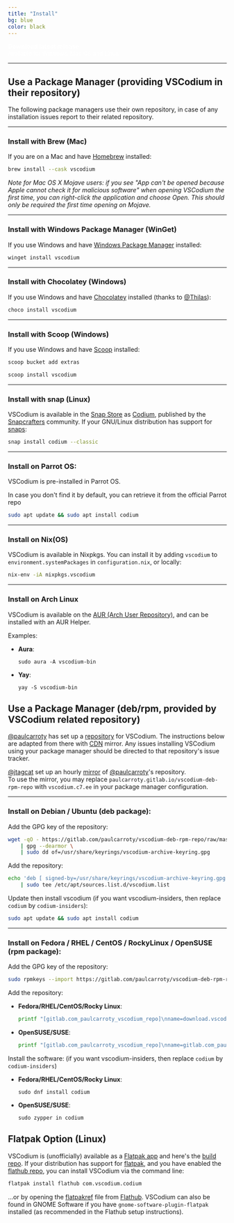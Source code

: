 ```yaml
---
title: "Install"
bg: blue
color: black
---
```


<div class="link-button">
<a alt="latest release" href="https://github.com/VSCodium/vscodium/releases" style="color: white;text-decoration:none;">
<b>Download latest release</b><br>
<font size="-1">Available for Windows, Mac OS and Linux</font>
</a>
</div>

---

## Use a Package Manager (providing VSCodium in their repository)

The following package managers use their own repository, in case of any installation issues report to their related repository.

---

<a tabindex="-1" aria-hidden="true" id="brew" href="#brew"></a>
### Install with Brew (Mac)
If you are on a Mac and have [Homebrew](https://brew.sh/) installed:
```bash
brew install --cask vscodium
```

_Note for Mac OS X Mojave users: if you see "App can't be opened because Apple cannot check it for malicious software" when opening VSCodium the first time, you can right-click the application and choose Open. This should only be required the first time opening on Mojave._

---

<a tabindex="-1" aria-hidden="true" id="winget" href="#winget"></a>
### Install with Windows Package Manager (WinGet)
If you use Windows and have [Windows Package Manager](https://github.com/microsoft/winget-cli) installed:
```bash
winget install vscodium
```

---

<a tabindex="-1" aria-hidden="true" id="chocolatey" href="#chocolatey"></a>
### Install with Chocolatey (Windows)
If you use Windows and have [Chocolatey](https://chocolatey.org) installed (thanks to [@Thilas](https://github.com/Thilas)):
```bash
choco install vscodium
```

---

<a tabindex="-1" aria-hidden="true" id="install-with-scoop" href="#install-with-scoop"></a>
<a tabindex="-1" aria-hidden="true" id="scoop" href="#scoop"></a>
### Install with Scoop (Windows)
If you use Windows and have [Scoop](https://scoop.sh/) installed:
```bash
scoop bucket add extras
```
```bash
scoop install vscodium
```

---

<a tabindex="-1" aria-hidden="true" id="install-with-snap" href="#install-with-snap"></a>
<a tabindex="-1" aria-hidden="true" id="snap" href="#snap"></a>
### Install with snap (Linux)
VSCodium is available in the [Snap Store](https://snapcraft.io/) as [Codium](https://snapcraft.io/codium), published by the [Snapcrafters](https://github.com/snapcrafters/codium) community.
If your GNU/Linux distribution has support for [snaps](https://snapcraft.io/docs/installing-snapd):
```bash
snap install codium --classic
```

---

<a tabindex="-1" aria-hidden="true" id="parrot" href="#parrot"></a>
### Install on Parrot OS:

VSCodium is pre-installed in Parrot OS.

In case you don't find it by default, you can retrieve it from the official Parrot repo

```bash
sudo apt update && sudo apt install codium
```

---

<a tabindex="-1" aria-hidden="true" id="nix" href="#nix"></a>
### Install on Nix(OS)

VSCodium is available in Nixpkgs. You can install it by adding `vscodium` to `environment.systemPackages` in `configuration.nix`, or locally:

```bash
nix-env -iA nixpkgs.vscodium
```

---

<a tabindex="-1" aria-hidden="true" id="arch" href="#arch"></a>
### Install on Arch Linux

VSCodium is available on the [AUR (Arch User Repository)](https://aur.archlinux.org/packages/vscodium-bin/), and can be installed with an AUR Helper.

Examples:

- **Aura**:
  ```
  sudo aura -A vscodium-bin
  ```
- **Yay**:
  ```
  yay -S vscodium-bin
  ```


## Use a Package Manager (deb/rpm, provided by VSCodium related repository)

[@paulcarroty](https://github.com/paulcarroty) has set up a [repository](https://gitlab.com/paulcarroty/vscodium-deb-rpm-repo) for VSCodium. The instructions below are adapted from there with [CDN](https://download.vscodium.com) mirror. Any issues installing VSCodium using your package manager should be directed to that repository's issue tracker.

[@jtagcat](https://github.com/jtagcat) set up an hourly [mirror](https://vscodium.c7.ee) of [@paulcarroty](https://github.com/paulcarroty)'s repository.  
To use the mirror, you may replace `paulcarroty.gitlab.io/vscodium-deb-rpm-repo` with `vscodium.c7.ee` in your package manager configuration.

---

<a tabindex="-1" aria-hidden="true" id="deb" href="#deb"></a>
### Install on Debian / Ubuntu (deb package):
Add the GPG key of the repository:
```bash
wget -qO - https://gitlab.com/paulcarroty/vscodium-deb-rpm-repo/raw/master/pub.gpg \
    | gpg --dearmor \
    | sudo dd of=/usr/share/keyrings/vscodium-archive-keyring.gpg
```

Add the repository:
```bash
echo 'deb [ signed-by=/usr/share/keyrings/vscodium-archive-keyring.gpg ] https://download.vscodium.com/debs vscodium main' \
    | sudo tee /etc/apt/sources.list.d/vscodium.list
```

Update then install vscodium (if you want vscodium-insiders, then replace `codium` by `codium-insiders`):
```bash
sudo apt update && sudo apt install codium
```

---

<a tabindex="-1" aria-hidden="true" id="rpm" href="#rpm"></a>
### Install on Fedora / RHEL / CentOS / RockyLinux / OpenSUSE (rpm package):

Add the GPG key of the repository:

```bash
sudo rpmkeys --import https://gitlab.com/paulcarroty/vscodium-deb-rpm-repo/-/raw/master/pub.gpg
```

Add the repository:

- **Fedora/RHEL/CentOS/Rocky Linux**:
  ```bash
  printf "[gitlab.com_paulcarroty_vscodium_repo]\nname=download.vscodium.com\nbaseurl=https://download.vscodium.com/rpms/\nenabled=1\ngpgcheck=1\nrepo_gpgcheck=1\ngpgkey=https://gitlab.com/paulcarroty/vscodium-deb-rpm-repo/-/raw/master/pub.gpg\nmetadata_expire=1h" | sudo tee -a /etc/yum.repos.d/vscodium.repo
  ```

- **OpenSUSE/SUSE**:
  ```bash
  printf "[gitlab.com_paulcarroty_vscodium_repo]\nname=gitlab.com_paulcarroty_vscodium_repo\nbaseurl=https://download.vscodium.com/rpms/\nenabled=1\ngpgcheck=1\nrepo_gpgcheck=1\ngpgkey=https://gitlab.com/paulcarroty/vscodium-deb-rpm-repo/-/raw/master/pub.gpg\nmetadata_expire=1h" | sudo tee -a /etc/zypp/repos.d/vscodium.repo
  ```


Install the software:
(if you want vscodium-insiders, then replace `codium` by `codium-insiders`)

- **Fedora/RHEL/CentOS/Rocky Linux**:
  ```
  sudo dnf install codium
  ```
- **OpenSUSE/SUSE**:
  ```
  sudo zypper in codium
  ```


<a tabindex="-1" aria-hidden="true" id="flatpak" href="#flatpak"></a>
## Flatpak Option (Linux)
VSCodium is (unofficially) available as a [Flatpak app](https://flathub.org/apps/details/com.vscodium.codium) and here's the [build repo](https://github.com/flathub/com.vscodium.codium). If your distribution has support for [flatpak](https://flathub.org), and you have enabled the [flathub repo](https://flatpak.org/setup/), you can install VSCodium via the command line:
```bash
flatpak install flathub com.vscodium.codium
```
…or by opening the [flatpakref](https://dl.flathub.org/repo/appstream/com.vscodium.codium.flatpakref) file from [Flathub](https://flathub.org/apps/details/com.vscodium.codium). VSCodium can also be found in GNOME Software if you have `gnome-software-plugin-flatpak` installed (as recommended in the Flathub setup instructions).

